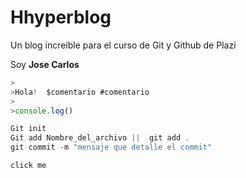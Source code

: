 # Hhyperblog
Un blog increíble  para el curso de Git y Github de Plazi


Soy **Jose Carlos**

```javascript
>
>Hola!  $comentario #comentario
>
>console.log()
```
```javascript
Git init
Git add Nombre_del_archivo ||  git add .
git commit -m "mensaje que detalle el commit" 
```

`click me`
